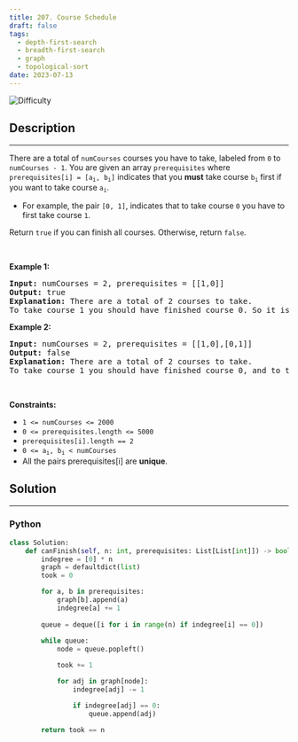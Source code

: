 ```yaml
---
title: 207. Course Schedule
draft: false
tags: 
  - depth-first-search
  - breadth-first-search
  - graph
  - topological-sort
date: 2023-07-13
---
```


![Difficulty](https://img.shields.io/badge/Difficulty-Medium-blue.svg)

## Description

---
<p>There are a total of <code>numCourses</code> courses you have to take, labeled from <code>0</code> to <code>numCourses - 1</code>. You are given an array <code>prerequisites</code> where <code>prerequisites[i] = [a<sub>i</sub>, b<sub>i</sub>]</code> indicates that you <strong>must</strong> take course <code>b<sub>i</sub></code> first if you want to take course <code>a<sub>i</sub></code>.</p>

<ul>
	<li>For example, the pair <code>[0, 1]</code>, indicates that to take course <code>0</code> you have to first take course <code>1</code>.</li>
</ul>

<p>Return <code>true</code> if you can finish all courses. Otherwise, return <code>false</code>.</p>

<p>&nbsp;</p>
<p><strong class="example">Example 1:</strong></p>

<pre>
<strong>Input:</strong> numCourses = 2, prerequisites = [[1,0]]
<strong>Output:</strong> true
<strong>Explanation:</strong> There are a total of 2 courses to take. 
To take course 1 you should have finished course 0. So it is possible.
</pre>

<p><strong class="example">Example 2:</strong></p>

<pre>
<strong>Input:</strong> numCourses = 2, prerequisites = [[1,0],[0,1]]
<strong>Output:</strong> false
<strong>Explanation:</strong> There are a total of 2 courses to take. 
To take course 1 you should have finished course 0, and to take course 0 you should also have finished course 1. So it is impossible.
</pre>

<p>&nbsp;</p>
<p><strong>Constraints:</strong></p>

<ul>
	<li><code>1 &lt;= numCourses &lt;= 2000</code></li>
	<li><code>0 &lt;= prerequisites.length &lt;= 5000</code></li>
	<li><code>prerequisites[i].length == 2</code></li>
	<li><code>0 &lt;= a<sub>i</sub>, b<sub>i</sub> &lt; numCourses</code></li>
	<li>All the pairs prerequisites[i] are <strong>unique</strong>.</li>
</ul>


## Solution

---
### Python
``` py title='course-schedule'
class Solution:
    def canFinish(self, n: int, prerequisites: List[List[int]]) -> bool:
        indegree = [0] * n
        graph = defaultdict(list)
        took = 0

        for a, b in prerequisites:
            graph[b].append(a)
            indegree[a] += 1
        
        queue = deque([i for i in range(n) if indegree[i] == 0])
        
        while queue:
            node = queue.popleft()

            took += 1

            for adj in graph[node]:
                indegree[adj] -= 1

                if indegree[adj] == 0:
                    queue.append(adj)
        
        return took == n

```

